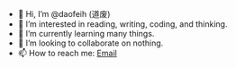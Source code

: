 - 👋 Hi, I’m @daofeih (道废)
- 👀 I’m interested in reading, writing, coding, and thinking.
- 🌱 I’m currently learning many things.
- 💞️ I’m looking to collaborate on nothing.
- 📫 How to reach me: [Email](mailto:daofeih@gmail.com)
